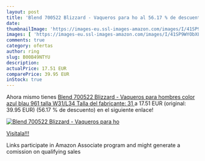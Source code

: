 ```yaml
---
layout: post
title: 'Blend 700522 Blizzard - Vaqueros para ho al 56.17 % de descuento'
date: 
thumbnailImage: 'https://images-eu.ssl-images-amazon.com/images/I/41SP9WYObXL._SL200_.jpg'
images: [ 'https://images-eu.ssl-images-amazon.com/images/I/41SP9WYObXL._SL200_.jpg' ]
comments: true
category: ofertas
author: ring
slug: B00B49NTYU
description:
actualPrice: 17.51 EUR
comparePrice: 39.95 EUR
inStock: true
---
```


Ahora mismo tienes [Blend 700522 Blizzard - Vaqueros para hombres  color azul  blau 961   talla W31/L34  Talla del fabricante: 31 ](https://www.amazon.es/dp/B00B49NTYU/?tag=tolees-21) a 17.51 EUR (original: 39.95 EUR) (56.17 %  de descuento) en el siguiente enlace!

[![Blend 700522 Blizzard - Vaqueros para ho](https://images-eu.ssl-images-amazon.com/images/I/41SP9WYObXL._SL200_.jpg)](https://www.amazon.es/dp/B00B49NTYU/?tag=tolees-21)

[Visítala!!!](https://www.amazon.es/dp/B00B49NTYU/?tag=tolees-21)

Links participate in Amazon Associate program and might generate a comission on qualifying sales
